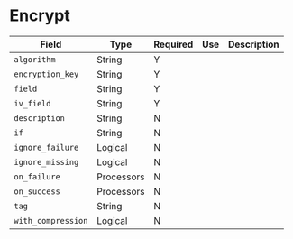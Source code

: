 # Encrypt

|Field|Type|Required|Use|Description|
|---|---|---|---|---|
|`algorithm`|String|Y|||
|`encryption_key`|String|Y|||
|`field`|String|Y|||
|`iv_field`|String|Y|||
|`description`|String|N|||
|`if`|String|N|||
|`ignore_failure`|Logical|N|||
|`ignore_missing`|Logical|N|||
|`on_failure`|Processors|N|||
|`on_success`|Processors|N|||
|`tag`|String|N|||
|`with_compression`|Logical|N|||

